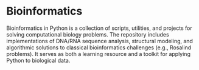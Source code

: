 # Bioinformatics

Bioinformatics in Python is a collection of scripts, utilities, and projects for solving computational biology problems. The repository includes implementations of DNA/RNA sequence analysis, structural modeling, and algorithmic solutions to classical bioinformatics challenges (e.g., Rosalind problems). It serves as both a learning resource and a toolkit for applying Python to biological data.

